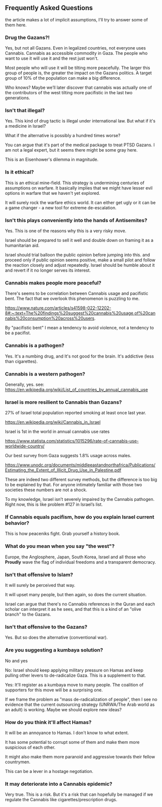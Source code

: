 ## Frequently Asked Questions

the article makes a lot of implicit assumptions, I'll try to answer some of them here.

### Drug the Gazans?!

Yes, but not all Gazans. Even in legalized countries, not everyone uses Cannabis. Cannabis as accessible commodity in Gaza. The people who want to use it will use it and the rest just won't.

Most people who will use it will be tilting more peacefully. The larger this group of people is, the greater the impact on the Gazans politics. A target group of 10% of the population can make a big difference.

Who knows? Maybe we’ll later discover that cannabis was actually one of the contributors of the west tilting more pacifistic in the last two generations.

### Isn't that illegal?

Yes. This kind of drug tactic is illegal under international law. But what if it's a medicine in Israel?

What if the alternative is possibly a hundred times worse?

You can argue that it's part of the medical package to treat PTSD Gazans. I am not a legal expert, but it seems there might be some gray here.

This is an Eisenhower's dilemma in magnitude.

### Is it ethical?

This is an ethical mine-field. This strategy is undermining centuries of assumptions on warfare. It basically implies that we might have lesser evil options in warfare that we haven't yet explored.

It will surely rock the warfare ethics world. It can either get ugly or it can be a game changer - a new tool for extreme de-escalation.

### Isn't this plays conveniently into the hands of Antisemites?

Yes. This is one of the reasons why this is a very risky move.

Israel should be prepared to sell it well and double down on framing it as a humanitarian aid.

Israel should trial balloon the public opinion before jumping into this. and proceed only if public opinion seems positive, make a small pilot and follow the reaction closely and adjust repeatedly. Israel should be humble about it and revert if it no longer serves its interest.

### Cannabis makes people more peaceful?

There's seems to be correlation between Cannabis usage and pacifistic bent. The fact that we overlook this phenomenon is puzzling to me.

https://www.nature.com/articles/s41598-022-12202-8#:~:text=The%20findings%20suggest%20cannabis%20usage,of%20cannabis%20consumption%20across%20users.

By "pacifistic bent" I mean a tendency to avoid violence, not a tendency to be a pacifist.

### Cannabis is a pathogen?

Yes. It's a numbing drug, and It's not good for the brain. It's addictive (less than cigarettes).

### Cannabis is a western pathogen?

Generally, yes. see: https://en.wikipedia.org/wiki/List_of_countries_by_annual_cannabis_use

### Israel is more resilient to Cannabis than Gazans?

27% of Israel total population reported smoking at least once last year.

https://en.wikipedia.org/wiki/Cannabis_in_Israel

Israel is 1st in the world in annual cannabis use rates

https://www.statista.com/statistics/1015296/rate-of-cannabis-use-worldwide-country/

Our best survey from Gaza suggests 1.8% usage across males.

https://www.unodc.org/documents/middleeastandnorthafrica/Publications/Estimating_the_Extent_of_Illicit_Drug_Use_in_Palestine.pdf

These are indeed two different survey methods, but the difference is too big to be explained by that. For anyone intimately familiar with those two societies these numbers are not a shock.

To my knowledge, Israel isn’t severely impaired by the Cannabis pathogen. Right now, this is like problem #127 in Israel’s list.

### If Cannabis equals pacifism, how do you explain Israel current behavior?

This is how peaceniks fight. Grab yourself a history book.

### What do you mean when you say "the west"?

Europe, the Anglosphere, Japan, South Korea, Israel and all those who **Proudly** wave the flag of individual freedoms and a transparent democracy.

### Isn't that offensive to Islam?

It will surely be perceived that way.

It will upset many people, but then again, so does the current situation.

Israel can argue that there's no Cannabis references in the Quran and each scholar can interpret it as he sees, and that this is a kind of an "olive branch" to the Gazans.

### Isn't that offensive to the Gazans?

Yes. But so does the alternative (conventional war).

### Are you suggesting a kumbaya solution?

No and yes

No: Israel should keep applying military pressure on Hamas and keep pulling other levers to de-radicalize Gaza. This is a supplement to that.

Yes: It'll register as a kumbaya move to many people. The coalition of supporters for this move will be a surprising one.

If we frame the problem as "mass de-radicalization of people", then I see no evidence that the current outsourcing strategy (UNRWA/The Arab world as an adult) is working. Maybe we should explore new ideas?

### How do you think it'll affect Hamas?

It will be an annoyance to Hamas. I don't know to what extent. 

It has some potential to corrupt some of them and make them more suspicious of each other. 

It might also make them more paranoid and aggressive towards their fellow countrymen.

This can be a lever in a hostage negotiation.

### It may deteriorate into a Cannabis epidemic?

Very true. This is a risk. But it's a risk that can hopefully be managed if we regulate the Cannabis like cigarettes/prescription drugs.
